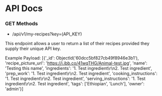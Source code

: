 # API Docs

### GET Methods

* /api/v1/my-recipes?key=(API_KEY)

This endpoint allows a user to return a list of their recipes provided they supply their unique API key.

Example Payload: [{'_id': ObjectId('60dcc5bf827cb49f8946e3b1'), 'recipe_picture_url': 'https://i.ibb.co/41wqTHG/Animal-test.jpg', 'name':
'Testing this name', 'ingredients': '1. Test ingredient\r\n2. Test ingredient', 'prep_work': '1. Test ingredient\r\n2.
Test ingredient', 'cooking_instructions': '1. Test ingredient\r\n2. Test ingredient', 'serving_instructions': '1. Test
ingredient\r\n2. Test ingredient', 'tags': ['Ethiopian', 'Lunch'], 'owner': 'admin'}]